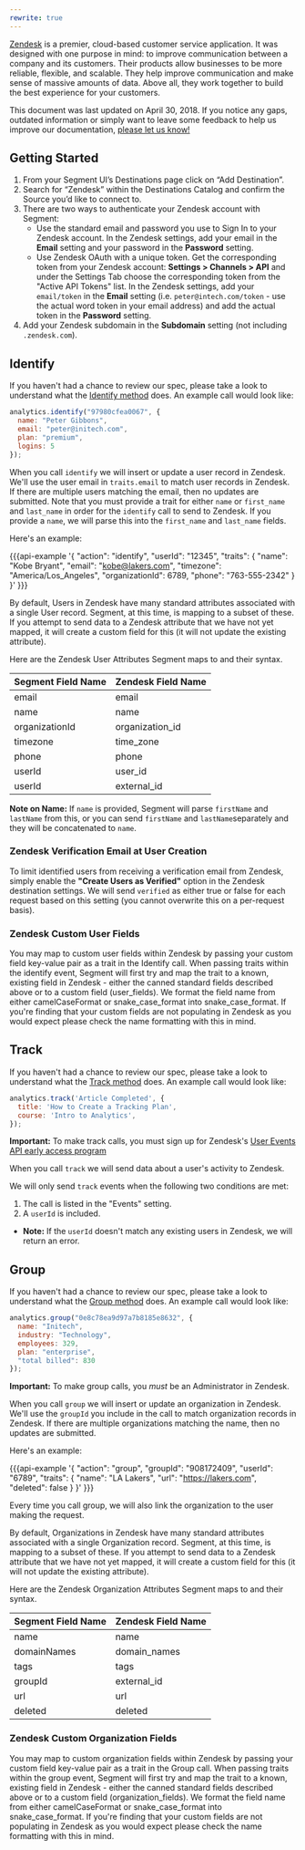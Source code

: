 ```yaml
---
rewrite: true
---
```


[Zendesk](https://www.zendesk.com/support/documentation/) is a premier, cloud-based customer service application. It was designed with one purpose in mind: to improve communication between a company and its customers. Their products allow businesses to be more reliable, flexible, and scalable. They help improve communication and make sense of massive amounts of data. Above all, they work together to build the best experience for your customers.

This document was last updated on April 30, 2018. If you notice any gaps, outdated information or simply want to leave some feedback to help us improve our documentation, [please let us know!](https://segment.com/help/contact)


## Getting Started

<!-- {{>connection-modes}} -->


1. From your Segment UI’s Destinations page click on “Add Destination”.
2. Search for “Zendesk” within the Destinations Catalog and confirm the Source you’d like to connect to.
3. There are two ways to authenticate your Zendesk account with Segment:
   * Use the standard email and password you use to Sign In to your Zendesk account. In the Zendesk settings, add your email in the **Email** setting and your password in the **Password** setting.
   * Use Zendesk OAuth with a unique token. Get the corresponding token from your Zendesk account: **Settings > Channels > API** and under the Settings Tab choose the corresponding token from the "Active API Tokens" list. In the Zendesk settings, add your `email/token` in the **Email** setting (i.e. `peter@intech.com/token` - use the actual word token in your email address) and add the actual token in the **Password** setting.
4. Add your Zendesk subdomain in the **Subdomain** setting (not including `.zendesk.com`).

## Identify

If you haven't had a chance to review our spec, please take a look to understand what the [Identify method](https://segment.com/docs/spec/identify/) does. An example call would look like:

```js
analytics.identify("97980cfea0067", {
  name: "Peter Gibbons",
  email: "peter@initech.com",
  plan: "premium",
  logins: 5
});
```

When you call `identify` we will insert or update a user record in Zendesk. We'll use the user email in `traits.email` to match user records in Zendesk. If there are multiple users matching the email, then no updates are submitted. Note that you must provide a trait for either `name` or `first_name` and `last_name` in order for the `identify` call to send to Zendesk. If you provide a `name`, we will parse this into the `first_name` and `last_name` fields.

Here's an example:

{{{api-example '{
  "action": "identify",
  "userId": "12345",
  "traits": {
    "name": "Kobe Bryant",
    "email": "kobe@lakers.com",
    "timezone": "America/Los_Angeles",
    "organizationId": 6789,
    "phone": "763-555-2342"
  }
}' }}}

By default, Users in Zendesk have many standard attributes associated with a single User record. Segment, at this time, is mapping to a subset of these. If you attempt to send data to a Zendesk attribute that we have not yet mapped, it will create a custom field for this (it will not update the existing attribute).

Here are the Zendesk User Attributes Segment maps to and their syntax.

| Segment Field Name | Zendesk Field Name |
|--------------------|--------------------|
| email              | email              |
| name               | name               |
| organizationId     | organization_id    |
| timezone           | time_zone          |
| phone              | phone              |
| userId             | user_id            |
| userId             | external_id        |

**Note on Name:** If `name` is provided, Segment will parse `firstName` and `lastName` from this, or you can send `firstName` and `lastName`separately and they will be concatenated to `name`.


### Zendesk Verification Email at User Creation

To limit identified users from receiving a verification email from Zendesk, simply enable the **"Create Users as Verified"** option in the Zendesk destination settings. We will send `verified` as either true or false for each request based on this setting (you cannot overwrite this on a per-request basis).

### Zendesk Custom User Fields

You may map to custom user fields within Zendesk by passing your custom field key-value pair as a trait in the Identify call. When passing traits within the identify event, Segment will first try and map the trait to a known, existing field in Zendesk - either the canned standard fields described above or to a custom field (user_fields). We format the field name from either camelCaseFormat or snake_case_format into snake_case_format. If you're finding that your custom fields are not populating in Zendesk as you would expect please check the name formatting with this in mind.

## Track

If you haven't had a chance to review our spec, please take a look to understand what the [Track method](https://segment.com/docs/spec/track/) does. An example call would look like:

```js
analytics.track('Article Completed', {
  title: 'How to Create a Tracking Plan',
  course: 'Intro to Analytics',
});
```

**Important:** To make track calls, you must sign up for Zendesk's [User Events API early access program](https://develop.zendesk.com/hc/en-us/community/topics/360000030527)

When you call `track` we will send data about a user's activity to Zendesk.

We will only send `track` events when the following two conditions are met:

1. The call is listed in the "Events" setting.
2. A `userId` is included.
  - **Note:** If the `userId` doesn't match any existing users in Zendesk, we will return an error.

## Group

If you haven't had a chance to review our spec, please take a look to understand what the [Group method](https://segment.com/docs/spec/group/) does. An example call would look like:

```js
analytics.group("0e8c78ea9d97a7b8185e8632", {
  name: "Initech",
  industry: "Technology",
  employees: 329,
  plan: "enterprise",
  "total billed": 830
});
```

**Important:** To make group calls, you _must_ be an Administrator in Zendesk.

When you call `group` we will insert or update an organization in Zendesk. We'll use the `groupId` you include in the call to match organization records in Zendesk. If there are multiple organizations matching the name, then no updates are submitted.

Here's an example:

{{{api-example '{
  "action": "group",
  "groupId": "908172409",
  "userId": "6789",
  "traits": {
    "name": "LA Lakers",
    "url": "https://lakers.com",
    "deleted": false
  }
}' }}}

Every time you call group, we will also link the organization to the user making the request.

By default, Organizations in Zendesk have many standard attributes associated with a single Organization record. Segment, at this time, is mapping to a subset of these. If you attempt to send data to a Zendesk attribute that we have not yet mapped, it will create a custom field for this (it will not update the existing attribute).

Here are the Zendesk Organization Attributes Segment maps to and their syntax.

| Segment Field Name | Zendesk Field Name |
|--------------------|--------------------|
| name               | name               |
| domainNames        | domain_names       |
| tags               | tags               |
| groupId            | external_id        |
| url                | url                |
| deleted            | deleted            |


### Zendesk Custom Organization Fields

You may map to custom organization fields within Zendesk by passing your custom field key-value pair as a trait in the Group call. When passing traits within the group event, Segment will first try and map the trait to a known, existing field in Zendesk - either the canned standard fields described above or to a custom field (organization_fields). We format the field name from either camelCaseFormat or snake_case_format into snake_case_format. If you're finding that your custom fields are not populating in Zendesk as you would expect please check the name formatting with this in mind.
